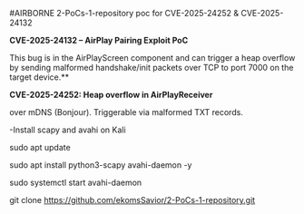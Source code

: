 #AIRBORNE 2-PoCs-1-repository
poc for CVE-2025-24252 &amp; CVE-2025-24132

**CVE-2025-24132 – AirPlay Pairing Exploit PoC**

This bug is in the AirPlayScreen component and can trigger a heap overflow by sending malformed handshake/init packets over TCP to port 7000 on the target device.**


**CVE-2025-24252: Heap overflow in AirPlayReceiver**

over mDNS (Bonjour). Triggerable via malformed TXT records.

-Install scapy and avahi on Kali

sudo apt update

sudo apt install python3-scapy avahi-daemon -y

sudo systemctl start avahi-daemon

git clone https://github.com/ekomsSavior/2-PoCs-1-repository.git




